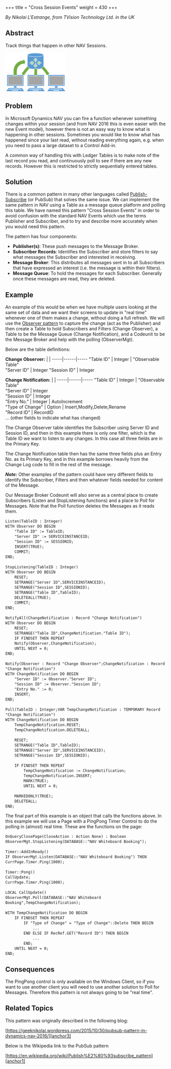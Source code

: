 +++
title = "Cross Session Events"
weight = 430
+++

_By Nikolai L'Estrange, from TVision Technology Ltd. in the UK_  

## Abstract

Track things that happen in other NAV Sessions.

[![ ][image0]][anchor0]

## Problem

In Microsoft Dynamics NAV you can fire a function whenever something changes within your session (and from NAV 2016 this is even easier with the new Event model), however there is not an easy way to know what is happening in other sessions. Sometimes you would like to know what has happened since your last read, without reading everything again, e.g. when you need to pass a large dataset to a Control Add-in.

A common way of handling this with Ledger Tables is to make note of the last record you read, and continuously poll to see if there are any new records. However this is restricted to strictly sequentially entered tables.

## Solution

There is a common pattern in many other languages called [Publish-Subscribe][anchor1] (or PubSub) that solves the same issue. We can implement the same pattern in NAV using a Table as a message queue platform and polling this table. We have named this pattern "Cross Session Events" in order to avoid confusion with the standard NAV Events which use the terms Publisher and Subscriber, and to try and describe more accurately when you would need this pattern.

The pattern has four components:

* **Publisher(s)**: These push messages to the Message Broker.
* **Subscriber Records**: Identifies the Subscriber and store filters to say what messages the Subscriber and interested in receiving.
* **Message Broker**: This distributes all messages sent in to all Subscribers that have expressed an interest (i.e. the message is within their filters). 
* **Message Queue**: To hold the messages for each Subscriber. Generally once these messages are read, they are deleted.

## Example

An example of this would be when we have multiple users looking at the same set of data and we want their screens to update in "real time" whenever one of them makes a change, without doing a full refresh. We will use the [Observer pattern][anchor2] to capture the change (act as the Publisher) and then create a Table to hold Subscribers and Filters (Change Observer), a Table to be the Message Queue (Change Notification), and a Codeunit to be the Message Broker and help with the polling (ObserverMgt).

Below are the table definitions:

**Change Observer:** | |
-----|------|-----
"Table ID" | Integer | "Observable Table"  
"Server ID" | Integer
"Session ID" | Integer
    
**Change Notification:** | |
-----|------|-----
"Table ID" | Integer | "Observable Table"  
"Server ID" | Integer  
"Session ID" | Integer   
"Entry No." | Integer | AutoIncrement  
"Type of Change" | Option | Insert,Modify,Delete,Rename  
"Record ID" | RecordID  
... (other fields to indicate what has changed)  

The Change Observer table identifies the Subscriber using Server ID and Session ID, and then in this example there is only one filter, which is the Table ID we want to listen to any changes. In this case all three fields are in the Primary Key.

The Change Notification table then has the same three fields plus an Entry No. as its Primary Key, and in this example borrows heavily from the Change Log code to fill in the rest of the message.

_**Note:**_ Other examples of the pattern could have very different fields to identify the Subscriber, Filters and then whatever fields needed for content of the Message.

Our Message Broker Codeunit will also serve as a central place to create Subscribers (Listen and StopListening functions) and a place to Poll for Messages. Note that the Poll function deletes the Messages as it reads them.
```al
Listen(TableID : Integer)
WITH Observer DO BEGIN
    "Table ID" := TableID;
    "Server ID" := SERVICEINSTANCEID;
    "Session ID" := SESSIONID;
    INSERT(TRUE);
    COMMIT;
END;

StopListening(TableID : Integer)
WITH Observer DO BEGIN
    RESET;
    SETRANGE("Server ID",SERVICEINSTANCEID);
    SETRANGE("Session ID",SESSIONID);
    SETRANGE("Table ID",TableID);
    DELETEALL(TRUE);
    COMMIT;
END;

NotifyAll(ChangeNotification : Record "Change Notification")
WITH Observer DO BEGIN
    RESET;
    SETRANGE("Table ID",ChangeNotification."Table ID");
    IF FINDSET THEN REPEAT
    Notify(Observer,ChangeNotification);
    UNTIL NEXT = 0; 
END;

Notify(Observer : Record "Change Observer";ChangeNotification : Record "Change Notification")
WITH ChangeNotification DO BEGIN
    "Server ID" := Observer."Server ID";
    "Session ID" := Observer."Session ID";
    "Entry No." := 0;
    INSERT;
END;

Poll(TableID : Integer;VAR TempChangeNotification : TEMPORARY Record "Change Notification")
WITH ChangeNotification DO BEGIN
    TempChangeNotification.RESET;
    TempChangeNotification.DELETEALL;

    RESET;
    SETRANGE("Table ID",TableID);
    SETRANGE("Server ID",SERVICEINSTANCEID);
    SETRANGE("Session ID",SESSIONID);

    IF FINDSET THEN REPEAT
        TempChangeNotification := ChangeNotification;
        TempChangeNotification.INSERT;
        MARK(TRUE);
        UNTIL NEXT = 0;

    MARKEDONLY(TRUE);
    DELETEALL;
END;
```

The final part of this example is an object that calls the functions above. In this example we will use a Page with a PingPong Timer Control to do the polling in (almost) real time. These are the functions on the page:

```al
OnQueryClosePage(CloseAction : Action None) : Boolean
ObserverMgt.StopListening(DATABASE::"NAV Whiteboard Booking");

Timer::AddInReady()
IF ObserverMgt.Listen(DATABASE::"NAV Whiteboard Booking") THEN
CurrPage.Timer.Ping(1000);

Timer::Pong()
CallUpdate;
CurrPage.Timer.Ping(1000);

LOCAL CallUpdate()
ObserverMgt.Poll(DATABASE::"NAV Whiteboard Booking",TempChangeNotification);

WITH TempChangeNotification DO BEGIN
    IF FINDSET THEN REPEAT
        IF "Type of Change" = "Type of Change"::Delete THEN BEGIN
            ...
        END ELSE IF RecRef.GET("Record ID") THEN BEGIN
            ...
        END;
    UNTIL NEXT = 0;
END;
```

## Consequences

The PingPong control is only available on the Windows Client, so if you want to use another client you will need to use another solution to Poll for Messages. Therefore this pattern is not always going to be "real time".

## Related Topics

This pattern was originally described in the following blog:

[https://geeknikolai.wordpress.com/2015/10/30/pubsub-pattern-in-dynamics-nav-2016/][anchor3]

Below is the Wikipedia link to the PubSub pattern

[https://en.wikipedia.org/wiki/Publish%E2%80%93subscribe_pattern][anchor1]



[anchor0]: PubSub.png
[anchor1]: https://en.wikipedia.org/wiki/Publish%E2%80%93subscribe_pattern
[anchor2]: /navpatterns/1-patterns/observer/
[anchor3]: https://geeknikolai.wordpress.com/2015/10/30/pubsub-pattern-in-dynamics-nav-2016/


[image0]: PubSub.png
